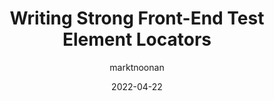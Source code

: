 ---
author: marktnoonan
date: 2022-04-22
permalink: false
publisher: css
tags:
  - testing
target_url: https://css-tricks.com/front-end-test-element-locators/
title: Writing Strong Front-End Test Element Locators
---